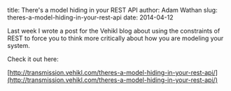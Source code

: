 title: There's a model hiding in your REST API
author: Adam Wathan
slug: theres-a-model-hiding-in-your-rest-api
date: 2014-04-12

Last week I wrote a post for the Vehikl blog about using the constraints of REST to force you to think more critically about how you are modeling your system.

Check it out here:

[http://transmission.vehikl.com/theres-a-model-hiding-in-your-rest-api/](http://transmission.vehikl.com/theres-a-model-hiding-in-your-rest-api/)

